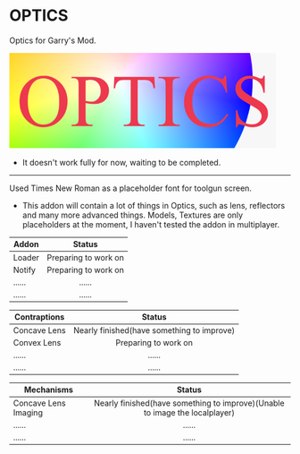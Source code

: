# OPTICS

Optics for Garry's Mod.

![picture_logo](/template-logo.png "simple template logo")

* It doesn't work fully for now, waiting to be completed.

---

Used Times New Roman as a placeholder font for toolgun screen.

* This addon will contain a lot of things in Optics, such as lens, reflectors and many more advanced things.
Models, Textures are only placeholders at the moment, I haven't tested the addon in multiplayer.

Addon       |Status
------------|:--------------------------------------:
Loader      |Preparing to work on
Notify      |Preparing to work on
......      |......
......      |......

Contraptions|Status
------------|:--------------------------------------:
Concave Lens|Nearly finished(have something to improve)
Convex Lens |Preparing to work on
......      |......
......      |......

Mechanisms           |Status
---------------------|:--------------------------------------:
Concave Lens Imaging |Nearly finished(have something to improve)(Unable to image the localplayer)
......               |......
......               |......
